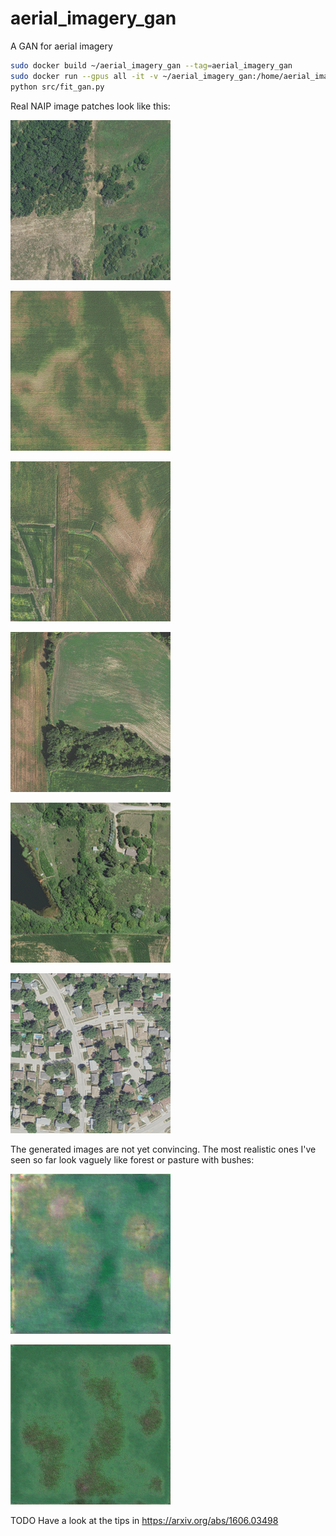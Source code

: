 # aerial_imagery_gan

A GAN for aerial imagery

```bash
sudo docker build ~/aerial_imagery_gan --tag=aerial_imagery_gan
sudo docker run --gpus all -it -v ~/aerial_imagery_gan:/home/aerial_imagery_gan aerial_imagery_gan bash
python src/fit_gan.py
```

Real NAIP image patches look like this:

![Sample NAIP patch 0](examples/real_image_0.png)

![Sample NAIP patch 1](examples/real_image_1.png)

![Sample NAIP patch 2](examples/real_image_2.png)

![Sample NAIP patch 3](examples/real_image_3.png)

![Sample NAIP patch 4](examples/real_image_4.png)

![Sample NAIP patch 5](examples/real_image_5.png)

The generated images are not yet convincing.
The most realistic ones I've seen so far look vaguely like forest or pasture with bushes:

![Generated image](examples/generated_image_noise_1_epoch_44.png)

![Generated image](examples/generated_image_noise_1_epoch_45.png)

TODO Have a look at the tips in https://arxiv.org/abs/1606.03498